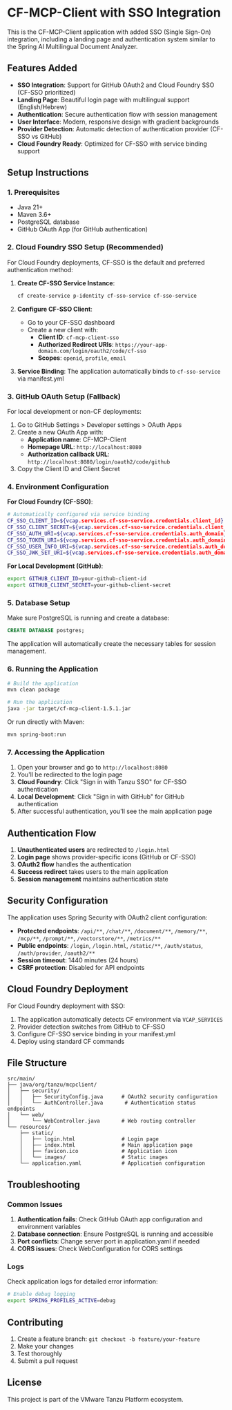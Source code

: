 # CF-MCP-Client with SSO Integration

This is the CF-MCP-Client application with added SSO (Single Sign-On) integration, including a landing page and authentication system similar to the Spring AI Multilingual Document Analyzer.

## Features Added

- **SSO Integration**: Support for GitHub OAuth2 and Cloud Foundry SSO (CF-SSO prioritized)
- **Landing Page**: Beautiful login page with multilingual support (English/Hebrew)
- **Authentication**: Secure authentication flow with session management
- **User Interface**: Modern, responsive design with gradient backgrounds
- **Provider Detection**: Automatic detection of authentication provider (CF-SSO vs GitHub)
- **Cloud Foundry Ready**: Optimized for CF-SSO with service binding support

## Setup Instructions

### 1. Prerequisites

- Java 21+
- Maven 3.6+
- PostgreSQL database
- GitHub OAuth App (for GitHub authentication)

### 2. Cloud Foundry SSO Setup (Recommended)

For Cloud Foundry deployments, CF-SSO is the default and preferred authentication method:

1. **Create CF-SSO Service Instance**:
   ```bash
   cf create-service p-identity cf-sso-service cf-sso-service
   ```

2. **Configure CF-SSO Client**:
   - Go to your CF-SSO dashboard
   - Create a new client with:
     - **Client ID**: `cf-mcp-client-sso`
     - **Authorized Redirect URIs**: `https://your-app-domain.com/login/oauth2/code/cf-sso`
     - **Scopes**: `openid`, `profile`, `email`

3. **Service Binding**: The application automatically binds to `cf-sso-service` via manifest.yml

### 3. GitHub OAuth Setup (Fallback)

For local development or non-CF deployments:

1. Go to GitHub Settings > Developer settings > OAuth Apps
2. Create a new OAuth App with:
   - **Application name**: CF-MCP-Client
   - **Homepage URL**: `http://localhost:8080`
   - **Authorization callback URL**: `http://localhost:8080/login/oauth2/code/github`
3. Copy the Client ID and Client Secret

### 4. Environment Configuration

**For Cloud Foundry (CF-SSO)**:
```bash
# Automatically configured via service binding
CF_SSO_CLIENT_ID=${vcap.services.cf-sso-service.credentials.client_id}
CF_SSO_CLIENT_SECRET=${vcap.services.cf-sso-service.credentials.client_secret}
CF_SSO_AUTH_URI=${vcap.services.cf-sso-service.credentials.auth_domain}/oauth/authorize
CF_SSO_TOKEN_URI=${vcap.services.cf-sso-service.credentials.auth_domain}/oauth/token
CF_SSO_USER_INFO_URI=${vcap.services.cf-sso-service.credentials.auth_domain}/userinfo
CF_SSO_JWK_SET_URI=${vcap.services.cf-sso-service.credentials.auth_domain}/.well-known/jwks.json
```

**For Local Development (GitHub)**:
```bash
export GITHUB_CLIENT_ID=your-github-client-id
export GITHUB_CLIENT_SECRET=your-github-client-secret
```

### 5. Database Setup

Make sure PostgreSQL is running and create a database:

```sql
CREATE DATABASE postgres;
```

The application will automatically create the necessary tables for session management.

### 6. Running the Application

```bash
# Build the application
mvn clean package

# Run the application
java -jar target/cf-mcp-client-1.5.1.jar
```

Or run directly with Maven:

```bash
mvn spring-boot:run
```

### 7. Accessing the Application

1. Open your browser and go to `http://localhost:8080`
2. You'll be redirected to the login page
3. **Cloud Foundry**: Click "Sign in with Tanzu SSO" for CF-SSO authentication
4. **Local Development**: Click "Sign in with GitHub" for GitHub authentication
5. After successful authentication, you'll see the main application page

## Authentication Flow

1. **Unauthenticated users** are redirected to `/login.html`
2. **Login page** shows provider-specific icons (GitHub or CF-SSO)
3. **OAuth2 flow** handles the authentication
4. **Success redirect** takes users to the main application
5. **Session management** maintains authentication state

## Security Configuration

The application uses Spring Security with OAuth2 client configuration:

- **Protected endpoints**: `/api/**`, `/chat/**`, `/document/**`, `/memory/**`, `/mcp/**`, `/prompt/**`, `/vectorstore/**`, `/metrics/**`
- **Public endpoints**: `/login`, `/login.html`, `/static/**`, `/auth/status`, `/auth/provider`, `/oauth2/**`
- **Session timeout**: 1440 minutes (24 hours)
- **CSRF protection**: Disabled for API endpoints

## Cloud Foundry Deployment

For Cloud Foundry deployment with SSO:

1. The application automatically detects CF environment via `VCAP_SERVICES`
2. Provider detection switches from GitHub to CF-SSO
3. Configure CF-SSO service binding in your manifest.yml
4. Deploy using standard CF commands

## File Structure

```
src/main/
├── java/org/tanzu/mcpclient/
│   ├── security/
│   │   ├── SecurityConfig.java      # OAuth2 security configuration
│   │   └── AuthController.java       # Authentication status endpoints
│   └── web/
│       └── WebController.java       # Web routing controller
└── resources/
    ├── static/
    │   ├── login.html               # Login page
    │   ├── index.html               # Main application page
    │   ├── favicon.ico              # Application icon
    │   └── images/                  # Static images
    └── application.yaml             # Application configuration
```

## Troubleshooting

### Common Issues

1. **Authentication fails**: Check GitHub OAuth app configuration and environment variables
2. **Database connection**: Ensure PostgreSQL is running and accessible
3. **Port conflicts**: Change server port in application.yaml if needed
4. **CORS issues**: Check WebConfiguration for CORS settings

### Logs

Check application logs for detailed error information:

```bash
# Enable debug logging
export SPRING_PROFILES_ACTIVE=debug
```

## Contributing

1. Create a feature branch: `git checkout -b feature/your-feature`
2. Make your changes
3. Test thoroughly
4. Submit a pull request

## License

This project is part of the VMware Tanzu Platform ecosystem.
